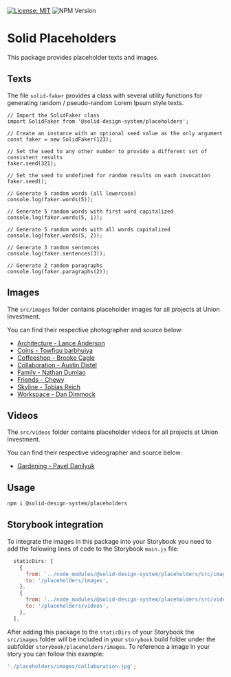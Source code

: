 [![License: MIT](https://img.shields.io/badge/License-MIT-green.svg)](https://opensource.org/licenses/MIT)
![NPM Version](https://img.shields.io/npm/v/%40solid-design-system%2Fplaceholders)

# Solid Placeholders

This package provides placeholder texts and images.

## Texts

The file `solid-faker` provides a class with several utility functions for generating random / pseudo-random Lorem Ipsum style texts.

```
// Import the SolidFaker class
import SolidFaker from '@solid-design-system/placeholders';

// Create an instance with an optional seed value as the only argument
const faker = new SolidFaker(123);

// Set the seed to any other number to provide a different set of consistent results
faker.seed(321);

// Set the seed to undefined for random results on each invocation
faker.seed();

// Generate 5 random words (all lowercase)
console.log(faker.words(5));

// Generate 5 random words with first word capitalized
console.log(faker.words(5, 1));

// Generate 5 random words with all words capitalized
console.log(faker.words(5, 2));

// Generate 3 random sentences
console.log(faker.sentences(3));

// Generate 2 random paragraphs
console.log(faker.paragraphs(2));
```

## Images

The `src/images` folder contains placeholder images for all projects at Union Investment.

You can find their respective photographer and source below:

- [Architecture - Lance Anderson](https://unsplash.com/photos/JyAh_s_1RjY)
- [Coins - Towfiqu barbhuiya](https://unsplash.com/photos/jpqyfK7GB4w)
- [Coffeeshop - Brooke Cagle](https://unsplash.com/photos/-uHVRvDr7pg)
- [Collaboration - Austin Distel](https://unsplash.com/photos/jpHw8ndwJ_Q)
- [Family - Nathan Dumlao](https://unsplash.com/photos/Wr3comVZJxU)
- [Friends - Chewy](https://unsplash.com/photos/3cAMUE3YAO8)
- [Skyline - Tobias Reich](https://unsplash.com/photos/FDBy4lkZycM)
- [Workspace - Dan Dimmock](https://unsplash.com/photos/3mt71MKGjQ0)

## Videos

The `src/videos` folder contains placeholder videos for all projects at Union Investment.

You can find their respective videographer and source below:

- [Gardening - Pavel Danilyuk](https://www.pexels.com/de-de/video/liebe-menschen-garten-zeitlupe-4625767/)

## Usage

```bash
npm i @solid-design-system/placeholders
```

## Storybook integration

To integrate the images in this package into your Storybook you need to add the following lines of code to the Storybook `main.js` file:

```js
  staticDirs: [
    {
      from: '../node_modules/@solid-design-system/placeholders/src/images',
      to: '/placeholders/images',
    },
    {
      from: '../node_modules/@solid-design-system/placeholders/src/videos',
      to: '/placeholders/videos',
    },
  ],
```

After adding this package to the `staticDirs` of your Storybook the `src/images` folder will be included in your `storybook` build folder under the subfolder `storybook/placeholders/images`.
To reference a image in your story you can follow this example:

```js
'./placeholders/images/collaboration.jpg';
```
